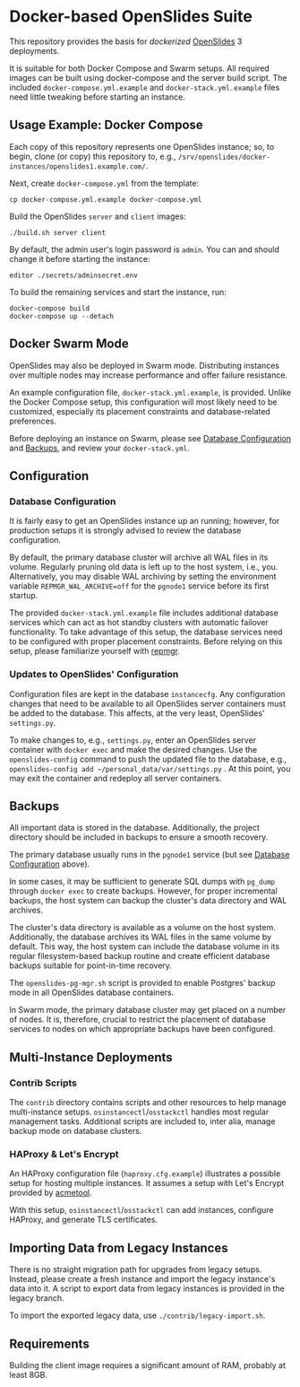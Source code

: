 # Docker-based OpenSlides Suite

This repository provides the basis for *dockerized*
[OpenSlides](https://openslides.org) 3 deployments.

It is suitable for both Docker Compose and Swarm setups.  All required images
can be built using docker-compose and the server build script.  The included
`docker-compose.yml.example` and `docker-stack.yml.example` files need little
tweaking before starting an instance.

## Usage Example: Docker Compose

Each copy of this repository represents one OpenSlides instance; so, to begin,
clone (or copy) this repository to, e.g.,
`/srv/openslides/docker-instances/openslides1.example.com/`.

Next, create `docker-compose.yml` from the template:

    cp docker-compose.yml.example docker-compose.yml

Build the OpenSlides `server` and `client` images:

    ./build.sh server client

By default, the admin user's login password is `admin`.  You can and should
change it before starting the instance:

    editor ./secrets/adminsecret.env

To build the remaining services and start the instance, run:

    docker-compose build
    docker-compose up --detach


## Docker Swarm Mode

OpenSlides may also be deployed in Swarm mode.  Distributing instances over
multiple nodes may increase performance and offer failure resistance.

An example configuration file, `docker-stack.yml.example`, is provided.  Unlike
the Docker Compose setup, this configuration will most likely need to be
customized, especially its placement constraints and database-related
preferences.

Before deploying an instance on Swarm, please see [Database
Configuration](#database-configuration) and [Backups](#backups), and review
your `docker-stack.yml`.


## Configuration

### Database Configuration

It is fairly easy to get an OpenSlides instance up an running; however, for
production setups it is strongly advised to review the database configuration.

By default, the primary database cluster will archive all WAL files in its
volume.  Regularly pruning old data is left up to the host system, i.e., you.
Alternatively, you may disable WAL archiving by setting the environment
variable `REPMGR_WAL_ARCHIVE=off` for the `pgnode1` service before its first
startup.

The provided `docker-stack.yml.example` file includes additional database
services which can act as hot standby clusters with automatic failover
functionality.  To take advantage of this setup, the database services need to
be configured with proper placement constraints.  Before relying on this setup,
please familiarize yourself with [repmgr](https://repmgr.org/).

### Updates to OpenSlides' Configuration

Configuration files are kept in the database `instancecfg`.  Any configuration
changes that need to be available to all OpenSlides server containers must be
added to the database.  This affects, at the very least, OpenSlides'
`settings.py`.

To make changes to, e.g., `settings.py`, enter an OpenSlides server container
with `docker exec` and make the desired changes.  Use the `openslides-config`
command to push the updated file to the database, e.g., `openslides-config add
~/personal_data/var/settings.py` .  At this point, you may exit the container
and redeploy all server containers.


## Backups

All important data is stored in the database.  Additionally, the project
directory should be included in backups to ensure a smooth recovery.

The primary database usually runs in the `pgnode1` service (but see [Database
Configuration](#database-configuration) above).

In some cases, it may be sufficient to generate SQL dumps with `pg_dump`
through `docker exec` to create backups.  However, for proper incremental
backups, the host system can backup the cluster's data directory and WAL
archives.

The cluster's data directory is available as a volume on the host system.
Additionally, the database archives its WAL files in the same volume by
default.  This way, the host system can include the database volume in its
regular filesystem-based backup routine and create efficient database backups
suitable for point-in-time recovery.

The `openslides-pg-mgr.sh` script is provided to enable Postgres' backup mode
in all OpenSlides database containers.

In Swarm mode, the primary database cluster may get placed on a number of
nodes.  It is, therefore, crucial to restrict the placement of database
services to nodes on which appropriate backups have been configured.


## Multi-Instance Deployments

### Contrib Scripts

The `contrib` directory contains scripts and other resources to help manage
multi-instance setups.  `osinstancectl`/`osstackctl` handles most regular
management tasks.  Additional scripts are included to, inter alia, manage
backup mode on database clusters.

### HAProxy & Let's Encrypt

An HAProxy configuration file (`haproxy.cfg.example`) illustrates a possible
setup for hosting multiple instances.  It assumes a setup with Let's Encrypt
provided by [acmetool](https://hlandau.github.io/acmetool/).

With this setup, `osinstancectl`/`osstackctl` can add instances, configure
HAProxy, and generate TLS certificates.


## Importing Data from Legacy Instances

There is no straight migration path for upgrades from legacy setups.  Instead,
please create a fresh instance and import the legacy instance's data into it.
A script to export data from legacy instances is provided in the legacy branch.

To import the exported legacy data, use `./contrib/legacy-import.sh`.


## Requirements

Building the client image requires a significant amount of RAM, probably at
least 8GB.
